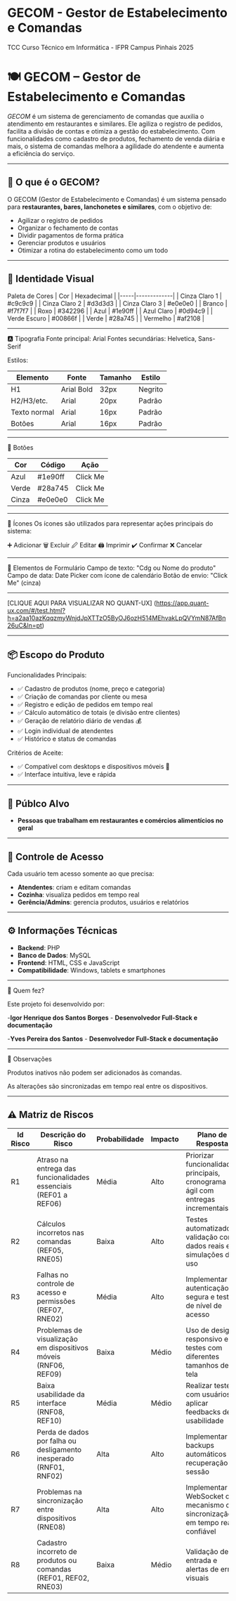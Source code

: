 # GECOM - Gestor de Estabelecimento e Comandas
TCC Curso Técnico em Informática - IFPR Campus Pinhais 2025

# 🍽️ GECOM – Gestor de Estabelecimento e Comandas

*GECOM* é um sistema de gerenciamento de comandas que auxilia o atendimento em restaurantes e similares. Ele agiliza o registro de pedidos, facilita a divisão de contas e otimiza a gestão do estabelecimento. Com funcionalidades como cadastro de produtos, fechamento de venda diária e mais, o sistema de comandas melhora a agilidade do atendente e aumenta a eficiência do serviço. 

---

## 🚀 O que é o GECOM?

O GECOM (Gestor de Estabelecimento e Comandas) é um sistema pensado para **restaurantes, bares, lanchonetes e similares**, com o objetivo de:

- Agilizar o registro de pedidos
- Organizar o fechamento de contas
- Dividir pagamentos de forma prática
- Gerenciar produtos e usuários
- Otimizar a rotina do estabelecimento como um todo

---

## 🎨 Identidade Visual

Paleta de Cores
| Cor | Hexadecimal |
|-----|-------------|
| Cinza Claro 1 | #c9c9c9 |
| Cinza Claro 2 | #d3d3d3 |
| Cinza Claro 3 | #e0e0e0 |
| Branco | #f7f7f7 |
| Roxo | #342296 |
| Azul | #1e90ff |
| Azul Claro | #0d94c9 |
| Verde Escuro | #00866f |
| Verde | #28a745 |
| Vermelho | #af2108 |

---

🅰️ Tipografia
Fonte principal: Arial
Fontes secundárias: Helvetica, Sans-Serif

Estilos:

| Elemento        | Fonte                | Tamanho     | Estilo         |
|----------------|----------------------|-------------|----------------|
| H1           | Arial Bold           | 32px        | Negrito        |
| H2/H3/etc.   | Arial                | 20px        | Padrão         |
| Texto normal   | Arial            | 16px        | Padrão         |
| Botões         | Arial        | 16px        | Padrão       |

---

🔘 Botões

| Cor | Código| Ação |
|----------------|----------------------|-------------|
| Azul | #1e90ff | Click Me |
| Verde | #28a745 | Click Me |
| Cinza | #e0e0e0 | Click Me |

---

🧩 Ícones
Os ícones são utilizados para representar ações principais do sistema:

➕ Adicionar
🗑️ Excluir
🖉 Editar
🖨️ Imprimir
✔️ Confirmar
❌ Cancelar

---

📝 Elementos de Formulário
Campo de texto: "Cdg ou Nome do produto"
Campo de data: Date Picker com ícone de calendário
Botão de envio: "Click Me" (cinza) 

---

[CLIQUE AQUI PARA VISUALIZAR NO QUANT-UX] (https://app.quant-ux.com/#/test.html?h=a2aa10azKqqzmyWnjdJpXTTzO5ByOJ6ozH514MEhvakLpQVYmN87AfBn26uC&ln=pt) 

---

## 📦 Escopo do Produto

Funcionalidades Principais:

- ✅ Cadastro de produtos (nome, preço e categoria)
- ✅ Criação de comandas por cliente ou mesa
- ✅ Registro e edição de pedidos em tempo real
- ✅ Cálculo automático de totais (e divisão entre clientes)
- ✅ Geração de relatório diário de vendas 💰
- ✅ Login individual de atendentes
- ✅ Histórico e status de comandas

Critérios de Aceite:

- ✅ Compatível com desktops e dispositivos móveis 📱
- ✅ Interface intuitiva, leve e rápida

---

## 🎯 Públco Alvo

- **Pessoas que trabalham em restaurantes e comércios alimentícios no geral**

---

## 🔐 Controle de Acesso

Cada usuário tem acesso somente ao que precisa:

- **Atendentes**: criam e editam comandas
- **Cozinha**: visualiza pedidos em tempo real
- **Gerência/Admins**: gerencia produtos, usuários e relatórios

---

## ⚙️ Informações Técnicas

- **Backend**: PHP
- **Banco de Dados**: MySQL
- **Frontend**: HTML, CSS e JavaScript
- **Compatibilidade**: Windows, tablets e smartphones

---

👥 Quem fez?

Este projeto foi desenvolvido por:

-**Igor Henrique dos Santos Borges** - **Desenvolvedor Full-Stack e documentação**

-**Yves Pereira dos Santos** - **Desenvolvedor Full-Stack e documentação**

---

📌 Observações

Produtos inativos não podem ser adicionados às comandas.

As alterações são sincronizadas em tempo real entre os dispositivos.

---

## ⚠ Matriz de Riscos

| **Id Risco** | **Descrição do Risco**                                                                 | **Probabilidade** | **Impacto** | **Plano de Resposta**                                                                 | **Status do Risco**     |
|--------------|------------------------------------------------------------------------------------------|-------------------|-------------|----------------------------------------------------------------------------------------|--------------------------|
| R1           | Atraso na entrega das funcionalidades essenciais (REF01 a REF06)                        | Média             | Alto        | Priorizar funcionalidades principais, cronograma ágil com entregas incrementais       | Em monitoramento         |
| R2           | Cálculos incorretos nas comandas (REF05, RNE05)                                         | Baixa             | Alto        | Testes automatizados, validação com dados reais e simulações de uso                   | Controlado       |
| R3           | Falhas no controle de acesso e permissões (REF07, RNE02)                                | Média             | Alto        | Implementar autenticação segura e testes de nível de acesso                           | Em desenvolvimento               |
| R4           | Problemas de visualização em dispositivos móveis (RNF06, REF09)                         | Baixa              | Médio       | Uso de design responsivo e testes com diferentes tamanhos de tela                     | Controlado              |
| R5           | Baixa usabilidade da interface (RNF08, REF10)                                           | Média             | Médio       | Realizar testes com usuários e aplicar feedbacks de usabilidade                       | Em melhoria     |
| R6           | Perda de dados por falha ou desligamento inesperado (RNF01, RNF02)                      | Alta             | Alto        | Implementar backups automáticos e recuperação de sessão                               | Controlado               |
| R7           | Problemas na sincronização entre dispositivos (RNE08)                                   | Alta             | Alto        | Implementar WebSocket ou mecanismo de sincronização em tempo real confiável          | Em desenvolvimento       |
| R8           | Cadastro incorreto de produtos ou comandas (REF01, REF02, RNE03)                        | Baixa             | Médio       | Validação de entrada e alertas de erro visuais                                        | Em análise               |

